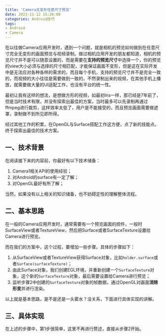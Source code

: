 ```yaml
---
title: 'Camera无变形任意尺寸预览'
date: 2023-11-12 15:26:00
categories: Android技巧
tags:
- Android
- Camera
---
```


在以往做Camera应用开发时，遇到一个问题，就是相机的预览如何做到在任意尺寸完全无变形的画面预览与视频录制。做过相机应用开发的朋友都知道，相机的预览尺寸并不是可以随意设置的，而是需要在**支持的预览尺寸**中选择一个，你的预览的view大小必须与选择的尺寸相匹配，才能保证画面不变形，但是这在实际开发中是无法应对各种各样的需求的，而且每个手机，支持的预览尺寸并不是完全一致的，而视频的大小往往是需要做到一致的，不然录制出来的视频，在其他手机上播放，就需要做大量的UI适配工作，也没有平台的统一性。

最初让我有这样的想法，是想做方形的视频，如最初Ins一样，那已经是7年前了，但是当时技术有限，并没有探索出最佳的方案，当时最多可以先录制再通过ffmpeg进行裁剪，这样效率太低了，用户是不能接受的，而且预览画面需要做遮罩，录制做不到所见即所得。

经过其他工作的积累，在OpenGL与Surface搭配工作这方便，点了新的技能点。终于探索出最佳的技术方案。

## 一、技术背景
在阅读接下来的内容前，你最好有以下技术储备：
1. Camera1相关API的使用经验；
2. 对Android的surface有一定了解；
3. 对OpenGL最好有所了解；

当然，如果没有以上相关的知识储备，也不妨碍定性的理解整体流程。

## 二、基本思路
在一般的Camera应用开发时，通常需要有一个预览画面的控件，一般时SurfaceView或者TextureView，然后把Surface或者SurfaceTexture设置给Camera进行预览。

而在我们的方案中，这个过程，要增加一些步骤。具体的步骤如下：
1. 从SurfaceView或者TextureView获得Surface对象，比如`holder.surface`或者`Surface(surfaceTexture)`；
2. 由此Surface对象，我们创建EGL环境，并重新创建一个`SurfaceTexture`对象，这个新的`SurfaceTexture`对象，最后需要设置给Camera进行预览；
3. 监听步骤2中创建的`SurfaceTexture`对象的帧数据，通过OpenGL对画面**消除形变**并进行渲染。

以上就是基本思路，是不是还是一头雾水？没关系，下面进行具体实现的讲解。

## 三、具体实现
在上述的步骤中，第1步很简单，这里不再进行赘述，直接从步骤2开始。
